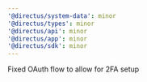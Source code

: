```yaml
---
'@directus/system-data': minor
'@directus/types': minor
'@directus/api': minor
'@directus/app': minor
'@directus/sdk': minor
---
```


Fixed OAuth flow to allow for 2FA setup
